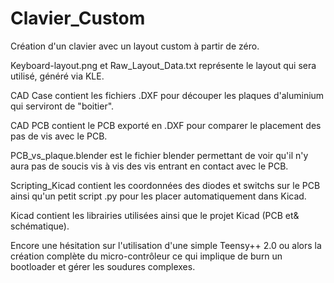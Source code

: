 # Clavier_Custom

Création d'un clavier avec un layout custom à partir de zéro.

Keyboard-layout.png et Raw_Layout_Data.txt représente le layout qui sera utilisé, généré via KLE.

CAD Case contient les fichiers .DXF pour découper les plaques d'aluminium qui serviront de "boitier".

CAD PCB contient le PCB exporté en .DXF pour comparer le placement des pas de vis avec le PCB.

PCB_vs_plaque.blender est le fichier blender permettant de voir qu'il n'y aura pas de soucis vis à vis des vis entrant en contact avec le PCB.

Scripting_Kicad contient les coordonnées des diodes et switchs sur le PCB ainsi qu'un petit script .py pour les placer automatiquement dans Kicad.

Kicad contient les librairies utilisées ainsi que le projet Kicad (PCB et& schématique).

Encore une hésitation sur l'utilisation d'une simple Teensy++ 2.0 ou alors la création complète du micro-contrôleur ce qui implique de burn un bootloader et gérer les soudures complexes.
